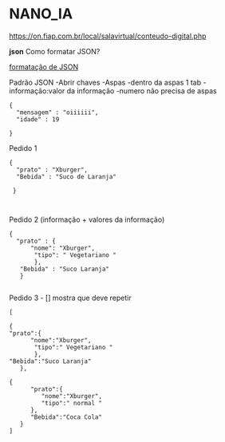# NANO_IA

https://on.fiap.com.br/local/salavirtual/conteudo-digital.php

**json**
Como formatar JSON?

[formatação de JSON](https://jsonformatter.curiousconcept.com/)

Padrão JSON
-Abrir chaves
-Aspas
-dentro da aspas 1 tab
-informação:valor da informação
-numero não precisa de aspas

````
{
  "mensagem" : "oiiiiii",
  "idade" : 19
  
}

````
Pedido 1

````
{
  "prato" : "Xburger",
  "Bebida" : "Suco de Laranja"

 }
 
 
````
Pedido 2 (informação  + valores da informação)

````
{
  "prato" : {
      "nome": "Xburger",
       "tipo": " Vegetariano "
       },
   "Bebida" : "Suco Laranja"
   }


````
Pedido 3 - [] mostra que deve repetir

````
[

{
"prato":{
      "nome":"Xburger",
       "tipo":" Vegetariano "
       },
"Bebida":"Suco Laranja"
   },

{
      "prato":{
         "nome":"Xburger",
         "tipo":" normal "
      },
      "Bebida":"Coca Cola"
   }
]

````




